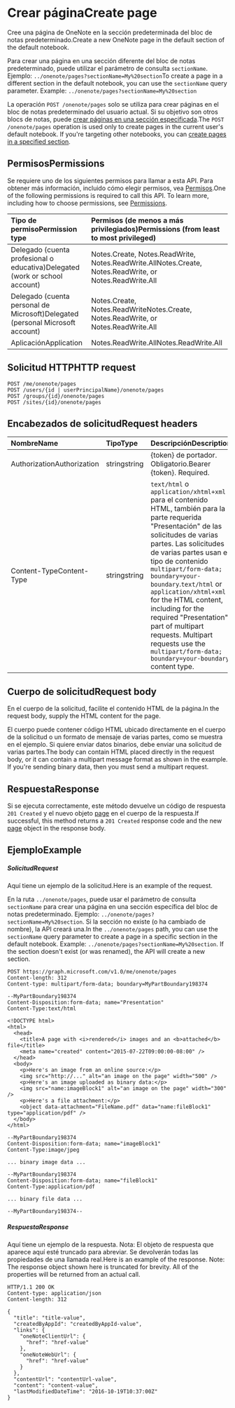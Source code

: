 # <a name="create-page"></a><span data-ttu-id="ce5f7-101">Crear página</span><span class="sxs-lookup"><span data-stu-id="ce5f7-101">Create page</span></span>

<span data-ttu-id="ce5f7-102">Cree una página de OneNote en la sección predeterminada del bloc de notas predeterminado.</span><span class="sxs-lookup"><span data-stu-id="ce5f7-102">Create a new OneNote page in the default section of the default notebook.</span></span>

<span data-ttu-id="ce5f7-p101">Para crear una página en una sección diferente del bloc de notas predeterminado, puede utilizar el parámetro de consulta `sectionName`.  Ejemplo: `../onenote/pages?sectionName=My%20section`</span><span class="sxs-lookup"><span data-stu-id="ce5f7-p101">To create a page in a different section in the default notebook, you can use the `sectionName` query parameter.  Example: `../onenote/pages?sectionName=My%20section`</span></span>

<span data-ttu-id="ce5f7-p102">La operación `POST /onenote/pages` solo se utiliza para crear páginas en el bloc de notas predeterminado del usuario actual. Si su objetivo son otros blocs de notas, puede [crear páginas en una sección especificada](../api/section_post_pages.md).</span><span class="sxs-lookup"><span data-stu-id="ce5f7-p102">The `POST /onenote/pages` operation is used only to create pages in the current user's default notebook. If you're targeting other notebooks, you can [create pages in a specified section](../api/section_post_pages.md).</span></span>           
## <a name="permissions"></a><span data-ttu-id="ce5f7-107">Permisos</span><span class="sxs-lookup"><span data-stu-id="ce5f7-107">Permissions</span></span>
<span data-ttu-id="ce5f7-p103">Se requiere uno de los siguientes permisos para llamar a esta API. Para obtener más información, incluido cómo elegir permisos, vea [Permisos](../../../concepts/permissions_reference.md).</span><span class="sxs-lookup"><span data-stu-id="ce5f7-p103">One of the following permissions is required to call this API. To learn more, including how to choose permissions, see [Permissions](../../../concepts/permissions_reference.md).</span></span>

|<span data-ttu-id="ce5f7-110">Tipo de permiso</span><span class="sxs-lookup"><span data-stu-id="ce5f7-110">Permission type</span></span>      | <span data-ttu-id="ce5f7-111">Permisos (de menos a más privilegiados)</span><span class="sxs-lookup"><span data-stu-id="ce5f7-111">Permissions (from least to most privileged)</span></span>              | 
|:--------------------|:---------------------------------------------------------| 
|<span data-ttu-id="ce5f7-112">Delegado (cuenta profesional o educativa)</span><span class="sxs-lookup"><span data-stu-id="ce5f7-112">Delegated (work or school account)</span></span> | <span data-ttu-id="ce5f7-113">Notes.Create, Notes.ReadWrite, Notes.ReadWrite.All</span><span class="sxs-lookup"><span data-stu-id="ce5f7-113">Notes.Create, Notes.ReadWrite, or Notes.ReadWrite.All</span></span>    | 
|<span data-ttu-id="ce5f7-114">Delegado (cuenta personal de Microsoft)</span><span class="sxs-lookup"><span data-stu-id="ce5f7-114">Delegated (personal Microsoft account)</span></span> | <span data-ttu-id="ce5f7-115">Notes.Create, Notes.ReadWrite</span><span class="sxs-lookup"><span data-stu-id="ce5f7-115">Notes.Create, Notes.ReadWrite, or Notes.ReadWrite.All</span></span>    | 
|<span data-ttu-id="ce5f7-116">Aplicación</span><span class="sxs-lookup"><span data-stu-id="ce5f7-116">Application</span></span> | <span data-ttu-id="ce5f7-117">Notes.ReadWrite.All</span><span class="sxs-lookup"><span data-stu-id="ce5f7-117">Notes.ReadWrite.All</span></span> | 

## <a name="http-request"></a><span data-ttu-id="ce5f7-118">Solicitud HTTP</span><span class="sxs-lookup"><span data-stu-id="ce5f7-118">HTTP request</span></span>
<!-- { "blockType": "ignored" } -->

```http
POST /me/onenote/pages
POST /users/{id | userPrincipalName}/onenote/pages
POST /groups/{id}/onenote/pages
POST /sites/{id}/onenote/pages
```

## <a name="request-headers"></a><span data-ttu-id="ce5f7-119">Encabezados de solicitud</span><span class="sxs-lookup"><span data-stu-id="ce5f7-119">Request headers</span></span>  
| <span data-ttu-id="ce5f7-120">Nombre</span><span class="sxs-lookup"><span data-stu-id="ce5f7-120">Name</span></span>       | <span data-ttu-id="ce5f7-121">Tipo</span><span class="sxs-lookup"><span data-stu-id="ce5f7-121">Type</span></span> | <span data-ttu-id="ce5f7-122">Descripción</span><span class="sxs-lookup"><span data-stu-id="ce5f7-122">Description</span></span>|
|:---------------|:--------|:----------|
| <span data-ttu-id="ce5f7-123">Authorization</span><span class="sxs-lookup"><span data-stu-id="ce5f7-123">Authorization</span></span>  | <span data-ttu-id="ce5f7-124">string</span><span class="sxs-lookup"><span data-stu-id="ce5f7-124">string</span></span>  | <span data-ttu-id="ce5f7-p104">{token} de portador. Obligatorio.</span><span class="sxs-lookup"><span data-stu-id="ce5f7-p104">Bearer {token}. Required.</span></span> |
| <span data-ttu-id="ce5f7-127">Content-Type</span><span class="sxs-lookup"><span data-stu-id="ce5f7-127">Content-Type</span></span> | <span data-ttu-id="ce5f7-128">string</span><span class="sxs-lookup"><span data-stu-id="ce5f7-128">string</span></span> | <span data-ttu-id="ce5f7-p105">`text/html` o `application/xhtml+xml` para el contenido HTML, también para la parte requerida "Presentación" de las solicitudes de varias partes. Las solicitudes de varias partes usan el tipo de contenido `multipart/form-data; boundary=your-boundary`.</span><span class="sxs-lookup"><span data-stu-id="ce5f7-p105">`text/html` or `application/xhtml+xml` for the HTML content, including for the required "Presentation" part of multipart requests. Multipart requests use the `multipart/form-data; boundary=your-boundary` content type.</span></span> |

## <a name="request-body"></a><span data-ttu-id="ce5f7-131">Cuerpo de solicitud</span><span class="sxs-lookup"><span data-stu-id="ce5f7-131">Request body</span></span>
<span data-ttu-id="ce5f7-132">En el cuerpo de la solicitud, facilite el contenido HTML de la página.</span><span class="sxs-lookup"><span data-stu-id="ce5f7-132">In the request body, supply the HTML content for the page.</span></span>

<span data-ttu-id="ce5f7-p106">El cuerpo puede contener código HTML ubicado directamente en el cuerpo de la solicitud o un formato de mensaje de varias partes, como se muestra en el ejemplo. Si quiere enviar datos binarios, debe enviar una solicitud de varias partes.</span><span class="sxs-lookup"><span data-stu-id="ce5f7-p106">The body can contain HTML placed directly in the request body, or it can contain a multipart message format as shown in the example. If you're sending binary data, then you must send a multipart request.</span></span>

## <a name="response"></a><span data-ttu-id="ce5f7-135">Respuesta</span><span class="sxs-lookup"><span data-stu-id="ce5f7-135">Response</span></span>

<span data-ttu-id="ce5f7-136">Si se ejecuta correctamente, este método devuelve un código de respuesta `201 Created` y el nuevo objeto [page](../resources/page.md) en el cuerpo de la respuesta.</span><span class="sxs-lookup"><span data-stu-id="ce5f7-136">If successful, this method returns a `201 Created` response code and the new [page](../resources/page.md) object in the response body.</span></span>

## <a name="example"></a><span data-ttu-id="ce5f7-137">Ejemplo</span><span class="sxs-lookup"><span data-stu-id="ce5f7-137">Example</span></span>
##### <a name="request"></a><span data-ttu-id="ce5f7-138">Solicitud</span><span class="sxs-lookup"><span data-stu-id="ce5f7-138">Request</span></span>
<span data-ttu-id="ce5f7-139">Aquí tiene un ejemplo de la solicitud.</span><span class="sxs-lookup"><span data-stu-id="ce5f7-139">Here is an example of the request.</span></span>

<span data-ttu-id="ce5f7-p107">En la ruta `../onenote/pages`, puede usar el parámetro de consulta `sectionName` para crear una página en una sección específica del bloc de notas predeterminado. Ejemplo: `../onenote/pages?sectionName=My%20section`. Si la sección no existe (o ha cambiado de nombre), la API creará una.</span><span class="sxs-lookup"><span data-stu-id="ce5f7-p107">In the `../onenote/pages` path, you can use the `sectionName` query parameter to create a page in a specific section in the default notebook. Example: `../onenote/pages?sectionName=My%20section`. If the section doesn't exist (or was renamed), the API will create a new section.</span></span>

<!-- { "blockType": "ignored" } -->
```http
POST https://graph.microsoft.com/v1.0/me/onenote/pages
Content-length: 312
Content-type: multipart/form-data; boundary=MyPartBoundary198374

--MyPartBoundary198374
Content-Disposition:form-data; name="Presentation"
Content-Type:text/html

<!DOCTYPE html>
<html>
  <head>
    <title>A page with <i>rendered</i> images and an <b>attached</b> file</title>
    <meta name="created" content="2015-07-22T09:00:00-08:00" />
  </head>
  <body>
    <p>Here's an image from an online source:</p>
    <img src="http://..." alt="an image on the page" width="500" />
    <p>Here's an image uploaded as binary data:</p>
    <img src="name:imageBlock1" alt="an image on the page" width="300" />
    <p>Here's a file attachment:</p>
    <object data-attachment="FileName.pdf" data="name:fileBlock1" type="application/pdf" />
  </body>
</html>

--MyPartBoundary198374
Content-Disposition:form-data; name="imageBlock1"
Content-Type:image/jpeg

... binary image data ...

--MyPartBoundary198374
Content-Disposition:form-data; name="fileBlock1"
Content-Type:application/pdf

... binary file data ...

--MyPartBoundary198374--
```
##### <a name="response"></a><span data-ttu-id="ce5f7-143">Respuesta</span><span class="sxs-lookup"><span data-stu-id="ce5f7-143">Response</span></span>
<span data-ttu-id="ce5f7-p108">Aquí tiene un ejemplo de la respuesta. Nota: El objeto de respuesta que aparece aquí esté truncado para abreviar. Se devolverán todas las propiedades de una llamada real.</span><span class="sxs-lookup"><span data-stu-id="ce5f7-p108">Here is an example of the response. Note: The response object shown here is truncated for brevity. All of the properties will be returned from an actual call.</span></span>
<!-- { "blockType": "ignored" } -->
```http
HTTP/1.1 200 OK
Content-type: application/json
Content-length: 312

{
  "title": "title-value",
  "createdByAppId": "createdByAppId-value",
  "links": {
    "oneNoteClientUrl": {
      "href": "href-value"
    },
    "oneNoteWebUrl": {
      "href": "href-value"
    }
  },
  "contentUrl": "contentUrl-value",
  "content": "content-value",
  "lastModifiedDateTime": "2016-10-19T10:37:00Z"
}
```

<!-- uuid: 8fcb5dbc-d5aa-4681-8e31-b001d5168d79
2015-10-25 14:57:30 UTC -->
<!-- {
  "type": "#page.annotation",
  "description": "Create Page",
  "keywords": "",
  "section": "documentation",
  "tocPath": ""
}-->